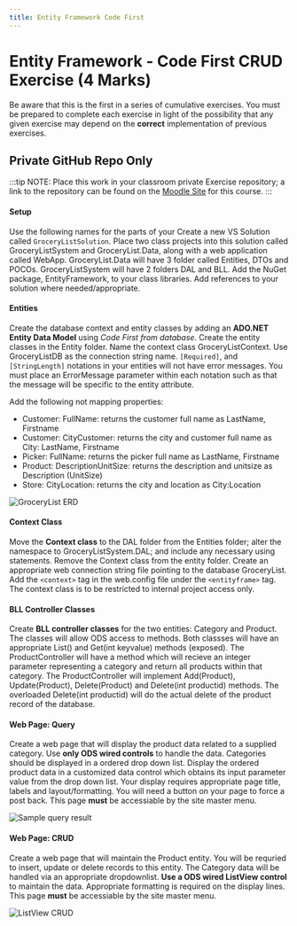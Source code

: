 ```yaml
---
title: Entity Framework Code First
---
```

# Entity Framework - Code First CRUD Exercise (4 Marks)

Be aware that this is the first in a series of cumulative exercises. You must be prepared to complete each exercise in light of the possibility that any given exercise may depend on the **correct** implementation of previous exercises.

## Private GitHub Repo Only

:::tip NOTE:
Place this work in your classroom private Exercise repository; a link to the repository can be found on the [Moodle Site](https://moodle.nait.ca) for this course.
:::

#### Setup

Use the following names for the parts of your
Create a new VS Solution called `GroceryListSolution`. Place two class projects into this solution called GroceryListSystem and GroceryList.Data, along with a web application called WebApp. GroceryList.Data will have 3 folder called Entities, DTOs and POCOs. GroceryListSystem will have 2 folders DAL and BLL. Add the NuGet package, EntityFramework, to your class libraries. Add references to your solution where needed/appropriate.

#### Entities

Create the database context and entity classes by adding an **ADO.NET Entity Data Model** using *Code First from database*. Create the entity classes in the Entity folder. Name the context class GroceryListContext. Use GroceryListDB as the connection string name. `[Required]`, and `[StringLength]` notations in your entities will not have error messages. You must place an ErrorMessage parameter within each notation such as that the message will be specific to the entity attribute.

Add the following not mapping properties:

- Customer: FullName: returns the customer full name as LastName, Firstname
- Customer: CityCustomer: returns the city and customer full name as City: LastName, Firstname
- Picker: FullName: returns the picker full name as LastName, Firstname
- Product: DescriptionUnitSize: returns the description and unitsize as Description (UnitSize)
- Store: CityLocation: returns the city and location as City:Location

![GroceryList ERD](./ef/grocerylist_erd.png)


#### Context Class

Move the **Context class** to the DAL folder from the Entities folder; alter the namespace to GroceryListSystem.DAL; and include any necessary using statements. Remove the Context class from the entity folder. Create an appropriate web connection string file pointing to the database GroceryList. Add the `<context>` tag in the web.config file under the `<entityframe>` tag. The context class is to be restricted to internal project access only.

#### BLL Controller Classes

Create **BLL controller classes** for the two entities: Category and Product. The classes will allow ODS access to methods. Both classses will have an appropriate List() and Get(int keyvalue) methods (exposed). The ProductController will have a method which will recieve an integer parameter representing a category and return all products within that category. The ProductController will implement Add(Product), Update(Product), Delete(Product) and Delete(int productid) methods. The overloaded Delete(int productid) will do the actual delete of the product record of the database.

#### Web Page: Query

Create a web page that will display the product data related to a supplied category. Use **only ODS wired controls** to handle the data. Categories should be displayed in a ordered drop down list. Display the ordered product data in a customized data control which obtains its input parameter value from the drop down list. Your display requires appropriate page title, labels and layout/formatting. You will need a button on your page to force a post back. This page **must** be accessiable by the site master menu.

![Sample query result](./ef/ExerciseQuery.png)



#### Web Page: CRUD

Create a web page that will maintain the Product entity. You will be requried to insert, update or delete records to this entity. The Category data will be handled via an appropriate dropdownlist. **Use a ODS wired ListView control** to maintain the data. Appropriate formatting is required on the display lines. This page **must** be accessiable by the site master menu.

![ListView CRUD](./ef/ExerciseCRUD.png)

